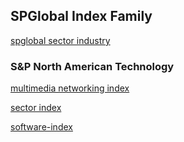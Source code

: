 
## SPGlobal Index Family

[spglobal sector industry](https://www.spglobal.com/spdji/en/index-family/equity/us-equity/us-sector-industry/#indices)

### S&P North American Technology

[multimedia networking index](https://www.spglobal.com/spdji/en/indices/equity/sp-north-american-technology-multimedia-networking-index/#overview)

[sector index](https://www.spglobal.com/spdji/en/indices/equity/sp-north-american-technology-sector-index/#overview)

[software-index](https://www.spglobal.com/spdji/en/indices/equity/sp-north-american-technology-software-index/#overview)
